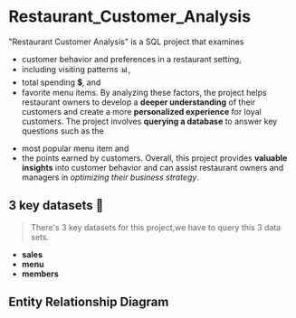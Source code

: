 # Restaurant_Customer_Analysis
"Restaurant Customer Analysis" is a SQL project that examines 
* customer behavior and preferences in a restaurant setting,
* including visiting patterns :bar_chart:, 
* total spending :heavy_dollar_sign:, and 
* favorite menu items. 
By analyzing these factors, the project helps restaurant owners to develop a **deeper understanding** of their customers and create a more **personalized experience** for loyal customers. The project involves **querying a database** to answer key questions such as the 
+ most popular menu item and 
+ the points earned by customers. 
Overall, this project provides **valuable insights** into customer behavior and can assist restaurant owners and managers in _optimizing their business strategy_.

## 3 key datasets :file_folder:
> There's 3 key datasets for this project,we have to query this 3 data sets.
* **sales**
* **menu**
* **members**

## Entity Relationship Diagram
